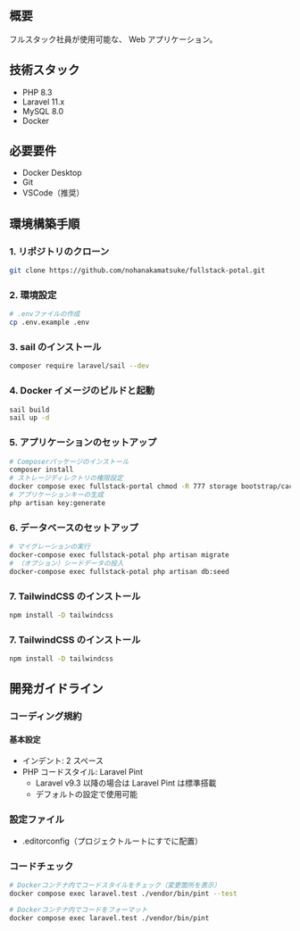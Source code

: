 ## 概要

フルスタック社員が使用可能な、 Web アプリケーション。

## 技術スタック

- PHP 8.3
- Laravel 11.x
- MySQL 8.0
- Docker

## 必要要件

- Docker Desktop
- Git
- VSCode（推奨）

## 環境構築手順

### 1. リポジトリのクローン

```bash
git clone https://github.com/nohanakamatsuke/fullstack-potal.git
```

### 2. 環境設定

```bash
# .envファイルの作成
cp .env.example .env
```

### 3. sail のインストール

```bash
composer require laravel/sail --dev
```

### 4. Docker イメージのビルドと起動

```bash
sail build
sail up -d
```

### 5. アプリケーションのセットアップ

```bash
# Composerパッケージのインストール
composer install
# ストレージディレクトリの権限設定
docker compose exec fullstack-portal chmod -R 777 storage bootstrap/cache
# アプリケーションキーの生成
php artisan key:generate
```

### 6. データベースのセットアップ

```bash
# マイグレーションの実行
docker-compose exec fullstack-potal php artisan migrate
# （オプション）シードデータの投入
docker-compose exec fullstack-potal php artisan db:seed
```

### 7. TailwindCSS のインストール

```bash
npm install -D tailwindcss
```

### 7. TailwindCSS のインストール

```bash
npm install -D tailwindcss
```

## 開発ガイドライン

### コーディング規約

#### 基本設定

- インデント: 2 スペース
- PHP コードスタイル: Laravel Pint
  - Laravel v9.3 以降の場合は Laravel Pint は標準搭載
  - デフォルトの設定で使用可能

### 設定ファイル

- .editorconfig（プロジェクトルートにすでに配置）

### コードチェック

```bash
# Dockerコンテナ内でコードスタイルをチェック（変更箇所を表示）
docker compose exec laravel.test ./vendor/bin/pint --test

# Dockerコンテナ内でコードをフォーマット
docker compose exec laravel.test ./vendor/bin/pint
```
